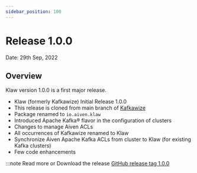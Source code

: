 ```yaml
---
sidebar_position: 100
---
```


# Release 1.0.0

Date: 29th Sep, 2022

## Overview

Klaw version 1.0.0 is a first major release.

- Klaw (formerly Kafkawize) Initial Release 1.0.0
- This release is cloned from main branch of
  [Kafkawize](https://github.com/muralibasani/kafkawize)
- Package renamed to `io.aiven.klaw`
- Introduced Apache Kafka® flavor in the configuration of clusters
- Changes to manage Aiven ACLs
- All occurrences of Kafkawize renamed to Klaw
- Synchronize Aiven Apache Kafka ACLs from cluster to Klaw (for existing
  Kafka clusters)
- Few code enhancements

:::note
Read more or Download the release
[GitHub release tag 1.0.0](https://github.com/aiven/klaw/releases/tag/1.0.0)
